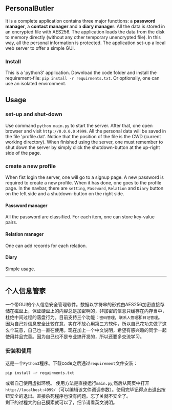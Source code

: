 ## PersonalButler

It is a complete application contains three major functions: a **password manager**, a **contact manager** and a **diary manager**. All the data is stored in an encrypted file with AES256. The application loads the data from the disk to memory directly (without any other temporary unencrypted file). In this way, all the personal information is protected. The application set-up a local web server to offer a simple GUI.

### Install
This is a 'python3' application. Download the code folder and install the requirement-file: `pip install -r requirments.txt`. Or optionally, one can use an isolated environment.

## Usage

### set-up and  shut-down

Use command `python main.py` to start the server. After that, one open browser and visit `http://0.0.0.0:4999`. All the personal data will be saved in the file 'profile.dat'. Notice that the position of the file is the CWD (current working directory). When finished using the server, one must remember to shut down the server by simply click the shutdown-button at the up-right side of the page.

### create a new profile

When fist login the server, one will go to a signup page. A new password is required to create a new profile. When it has done, one goes to the profile page. In the navbar, there are `setting`, `Password`, `Relation` and `Diary` button on the left side and a shutdown-button on the right side.

#### Password manager

All the password are classified. For each item, one can store key-value pairs.

#### Relation manager

One can add records for each relation.

#### Diary

Simple usage.


--------------------

## 个人信息管家  
一个带GUI的个人信息安全管理软件。数据以字符串的形式由AES256加密直接存储在磁盘上，保证硬盘上的内容总是加密啊的，非加密的信息只缓存在内存当中，杜绝中间过程的落盘行为。目前支持三个功能：`密码管理`，`联系人管理`和`日记管理`。因为自己对信息安全比较在意，实在不放心用第三方软件，所以自己花功夫做了这么个玩意，自己也一直在使用。现在加上一个中文说明，希望有感兴趣的同学一起使用并且完善。因为自己也不是专业搞开发的，所以还要多交流学习。


### 安装和使用
这是一个`Python3`程序。下载code之后通过`requirement`文件安装：  
```
pip install -r requirments.txt
```
或者自己使用虚拟环境。
使用方法是直接运行`main.py`,然后从网页中打开`http://localhost:4999/`（可以编辑该文件调调参数）。使用完毕记得点击退出按钮安全的退出。直接杀死程序也没有问题。忘了关就不安全了。  
剩下的过程大约自己摸索就可以了，细节请看英文说明。
